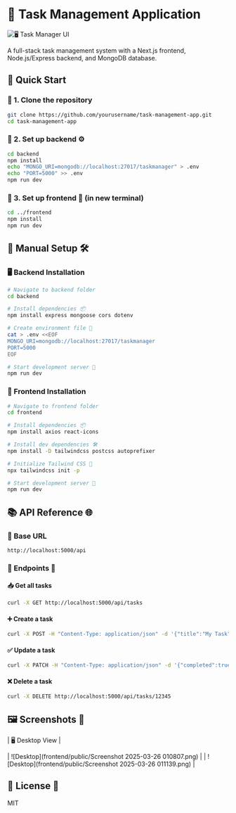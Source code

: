 # 📝 Task Management Application

![🖥️ Task Manager UI](screenshots/app-preview.png)

A full-stack task management system with a Next.js frontend, Node.js/Express backend, and MongoDB database.

## 🚀 Quick Start

### 🔹 1. Clone the repository
```bash
git clone https://github.com/yourusername/task-management-app.git
cd task-management-app
```

### 🔹 2. Set up backend ⚙️
```bash
cd backend
npm install
echo "MONGO_URI=mongodb://localhost:27017/taskmanager" > .env
echo "PORT=5000" >> .env
npm run dev
```

### 🔹 3. Set up frontend 🎨 (in new terminal)
```bash
cd ../frontend
npm install
npm run dev
```

## 🔧 Manual Setup 🛠️

### 🖥️ Backend Installation
```bash
# Navigate to backend folder
cd backend

# Install dependencies 📦
npm install express mongoose cors dotenv

# Create environment file 📜
cat > .env <<EOF
MONGO_URI=mongodb://localhost:27017/taskmanager
PORT=5000
EOF

# Start development server 🚀
npm run dev
```

### 🎨 Frontend Installation
```bash
# Navigate to frontend folder
cd frontend

# Install dependencies 📦
npm install axios react-icons

# Install dev dependencies 🛠️
npm install -D tailwindcss postcss autoprefixer

# Initialize Tailwind CSS 🎨
npx tailwindcss init -p

# Start development server 🚀
npm run dev
```

## 📚 API Reference 🌐

### 🔗 Base URL
```
http://localhost:5000/api
```

### 🔹 Endpoints 📌

#### 📥 Get all tasks
```bash
curl -X GET http://localhost:5000/api/tasks
```

#### ➕ Create a task
```bash
curl -X POST -H "Content-Type: application/json" -d '{"title":"My Task"}' http://localhost:5000/api/tasks
```

#### ✅ Update a task
```bash
curl -X PATCH -H "Content-Type: application/json" -d '{"completed":true}' http://localhost:5000/api/tasks/12345
```

#### ❌ Delete a task
```bash
curl -X DELETE http://localhost:5000/api/tasks/12345
```

## 🖼️ Screenshots 📸

| 🖥️ Desktop View | 

| ![Desktop](frontend/public/Screenshot 2025-03-26 010807.png) |
| ![Desktop](frontend/public/Screenshot 2025-03-26 011139.png) |



## 📝 License 📄
MIT

